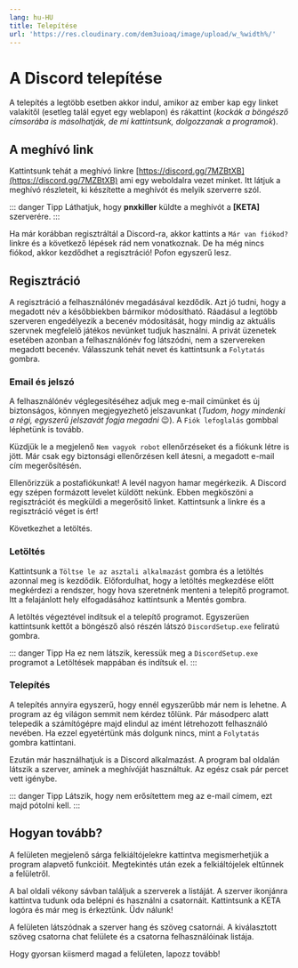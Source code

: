 ```yaml
---
lang: hu-HU
title: Telepítése
url: 'https://res.cloudinary.com/dem3uioaq/image/upload/w_%width%/'
---
```


# A Discord telepítése

A telepítés a legtöbb esetben akkor indul, amikor az ember kap egy linket valakitől (esetleg talál egyet egy weblapon) és rákattint (*kockák a böngésző címsorába is másolhatják, de mi kattintsunk, dolgozzanak a programok*).

## A meghívó link

Kattintsunk tehát a meghívó linkre [https://discord.gg/7MZBtXB](https://discord.gg/7MZBtXB) ami egy weboldalra vezet minket. Itt látjuk a meghívó részleteit, ki készítette a meghívót és melyik szerverre szól.

<vue-responsive-image :image-url=" this.$page.frontmatter.url + 'invite.png'" :image-ratio="16/9" :alt="'képernyőkép discord meghívó'"></vue-responsive-image>

::: danger Tipp
Láthatjuk, hogy **pnxkiller** küldte a meghívót a **[KETA]** szerverére.
:::

Ha már korábban regisztráltál a Discord-ra, akkor kattints a <code>Már&nbsp;van&nbsp;fiókod?</code> linkre és a következő lépések rád nem vonatkoznak. De ha még nincs fiókod, akkor kezdődhet a regisztráció! Pofon egyszerű lesz.

## Regisztráció

A regisztráció a felhasználónév megadásával kezdődik. Azt jó tudni, hogy a megadott név a későbbiekben bármikor módosítható. Ráadásul a legtöbb szerveren engedélyezik a becenév módosítását, hogy mindig az aktuális szervnek megfelelő játékos nevünket tudjuk használni. A privát üzenetek esetében azonban a felhasználónév fog látszódni, nem a szervereken megadott becenév. Válasszunk tehát nevet és kattintsunk a `Folytatás` gombra.

### Email és jelszó

<vue-responsive-image :image-url=" this.$page.frontmatter.url + 'registration.png'" :image-ratio="16/9" :alt="'képernyőkép discord regisztráció'"></vue-responsive-image>

A felhasználónév véglegesítéséhez adjuk meg e-mail címünket és új biztonságos, könnyen megjegyezhető jelszavunkat (*Tudom, hogy mindenki a régi, egyszerű jelszavát fogja megadni* :wink:). A <code>Fiók&nbsp;lefoglalás</code> gombbal léphetünk is tovább.

<vue-responsive-image :image-url=" this.$page.frontmatter.url + 'registration_confirm.png'" :image-ratio="16/9" :alt="'képernyőkép discord regisztráció megerősítése'"></vue-responsive-image>

Küzdjük le a megjelenő <code>Nem&nbsp;vagyok&nbsp;robot</code> ellenőrzéseket és a fiókunk létre is jött. Már csak egy biztonsági ellenőrzésen kell átesni, a megadott e-mail cím megerősítésén.

<vue-responsive-image :image-url=" this.$page.frontmatter.url + 'download.png'" :image-ratio="16/9" :alt="'képernyőkép discord letöltés'"></vue-responsive-image>

Ellenőrizzük a postafiókunkat! A levél nagyon hamar megérkezik. A Discord egy szépen formázott levelet küldött nekünk. Ebben megköszöni a regisztrációt és megküldi a megerősitő linket. Kattintsunk a linkre és a regisztráció véget is ért!

Következhet a letöltés.

### Letöltés
Kattintsunk a <code>Töltse&nbsp;le&nbsp;az&nbsp;asztali&nbsp;alkalmazást</code> gombra és a letöltés azonnal meg is kezdődik. Előfordulhat, hogy a letöltés megkezdése előtt megkérdezi a rendszer, hogy hova szeretnénk menteni a telepítő programot. Itt a felajánlott hely elfogadásához kattintsunk a Mentés gombra.

A letöltés végeztével indítsuk el a telepítő programot. Egyszerüen kattintsunk kettőt a böngésző alsó részén látszó <code>DiscordSetup.exe</code> feliratú gombra.

<vue-responsive-image :image-url=" this.$page.frontmatter.url + 'install.png'" :image-ratio="16/9" :alt="'képernyőkép discord telepítés'"></vue-responsive-image>

::: danger Tipp
Ha ez nem látszik, keressük meg a `DiscordSetup.exe` programot a Letöltések mappában és indítsuk el.
:::

### Telepítés
A telepítés annyira egyszerű, hogy ennél egyszerűbb már nem is lehetne. A program az ég világon semmit nem kérdez tőlünk. Pár másodperc alatt telepedik a számítógépre majd elindul az imént létrehozott felhasználó nevében. Ha ezzel egyetértünk más dolgunk nincs, mint a `Folytatás` gombra kattintani.

<vue-responsive-image :image-url=" this.$page.frontmatter.url + 'start.png'" :image-ratio="16/9" :alt="'képernyőkép discord használatra kész'"></vue-responsive-image>

Ezután már használhatjuk is a Discord alkalmazást. A program bal oldalán látszik a szerver, aminek a meghívóját használtuk. Az egész csak pár percet vett igénybe.

<vue-responsive-image :image-url=" this.$page.frontmatter.url + 'started.png'" :image-ratio="16/9" :alt="'képernyőkép discord használatra kész'"></vue-responsive-image>

::: danger Tipp
Látszik, hogy nem erősítettem meg az e-mail címem, ezt majd pótolni kell.
:::

## Hogyan tovább?

A felületen megjelenő sárga felkiáltójelekre kattintva megismerhetjük a program alapvető funkcióit. Megtekintés után ezek a felkiáltójelek eltűnnek a felületről.

A bal oldali vékony sávban találjuk a szerverek a listáját. A szerver ikonjánra kattintva tudunk oda belépni és használni a csatornáit. Kattintsunk a KETA <FavEmoji/> logóra és már meg is érkeztünk. Üdv nálunk!

<vue-responsive-image :image-url=" this.$page.frontmatter.url + 'server.png'" :image-ratio="16/9" :alt="'képernyőkép discord üdv a keta szerverén'"></vue-responsive-image>

A felületen látszódnak a szerver hang és szöveg csatornái. A kiválasztott szöveg csatorna chat felülete és a csatorna felhasználóinak listája.

Hogy gyorsan kiismerd magad a felületen, lapozz tovább!
